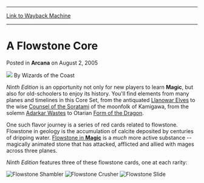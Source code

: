 
---
[Link to Wayback Machine](https://web.archive.org/web/20210429173743/https://magic.wizards.com/en/articles/archive/arcana/flowstone-core-2005-08-02)

[_metadata_:author]:- "Wizards of the Coast"
[_metadata_:description]:- "Ninth Edition is an opportunity not only for new players to learn Magic, but also for old-schoolers to enjoy its history. You'll find elements from many planes and timelines in this Core Set, from the antiquated Llanowar Elves to the wise Counsel of the Soratami of the moonfolk of Kamigawa, from the solemn Adarkar Wastes to Otarian Form of the Dragon. One such flavor journey"
[_metadata_:generator]:- "Drupal 7 (http://drupal.org)"
[_metadata_:node]:- "608961"
[_metadata_:publish_date]:- "2005-08-02"
[_metadata_:source]:- "div-main-content"
[_metadata_:title]:- "A Flowstone Core"
[_metadata_:wayback_capture_timestamp]:- "2021-04-29 17:37:43"
[_metadata_:wayback_raw_url]:- "https://web.archive.org/web/20210429173743id_/https://magic.wizards.com/en/articles/archive/arcana/flowstone-core-2005-08-02"
[_metadata_:wayback_url]:- "https://magic.wizards.com/en/articles/archive/arcana/flowstone-core-2005-08-02"
---


A Flowstone Core
================



 Posted in **Arcana**
 on August 2, 2005 






![](https://media.magic.wizards.com/styles/auth_small/public/images/person/wizards_author.jpg)
By Wizards of the Coast











*Ninth Edition* is an opportunity not only for new players to learn **Magic**, but also for old-schoolers to enjoy its history. You'll find elements from many planes and timelines in this Core Set, from the antiquated [Llanowar Elves](http://gatherer.wizards.com/Pages/Card/Details.aspx?&name=Llanowar%2BElves) to the wise [Counsel of the Soratami](http://gatherer.wizards.com/Pages/Card/Details.aspx?&name=Counsel%2Bof%2Bthe%2BSoratami) of the moonfolk of Kamigawa, from the solemn [Adarkar Wastes](http://gatherer.wizards.com/Pages/Card/Details.aspx?&name=Adarkar%2BWastes) to Otarian [Form of the Dragon](http://gatherer.wizards.com/Pages/Card/Details.aspx?&name=Form%2Bof%2Bthe%2BDragon).


One such flavor journey is a series of red cards related to flowstone. Flowstone in geology is the accumulation of calcite deposited by centuries of dripping water. [Flowstone in **Magic**](http://gatherer.wizards.com/?first=1&last=100&term=flowstone&Field_Name=on&Field_Rules=on&Field_Type=on&Field_Flavor=on&setfilter=Allsets&colorfilter=All&typefilter=All&output=summary&sort=name&x=41&y=29) is a *much* more active substance -- magically animated stone that has attacked, afflicted and allied with mages across three planes.


*Ninth Edition* features three of these flowstone cards, one at each rarity:


![Flowstone Shambler](http://gatherer.wizards.com/Handlers/Image.ashx?type=card&name=Flowstone+Shambler)
![Flowstone Crusher](http://gatherer.wizards.com/Handlers/Image.ashx?type=card&name=Flowstone+Crusher)
![Flowstone Slide](http://gatherer.wizards.com/Handlers/Image.ashx?type=card&name=Flowstone+Slide)






